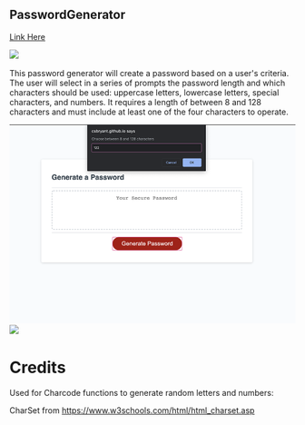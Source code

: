 ## PasswordGenerator

<a href="https://csbryant.github.io/PasswordGenerator/">Link Here</a>

<img src= "https://raw.githubusercontent.com/csbryant/CodingQuiz/master/Images/1.png">



This password generator will create a password based on a user's criteria. The user will select in a series of prompts the password length and which characters should be used: uppercase letters, lowercase letters, special characters, and numbers. It requires a length of between 8 and 128 characters and must include at least one of the four characters to operate. 



<img src= "https://raw.githubusercontent.com/csbryant/PasswordGenerator/master/Images/2.png">



<img src= "https://raw.githubusercontent.com/csbryant/CodingQuiz/master/Images/3.png">



# Credits

Used for Charcode functions to generate random letters and numbers:

CharSet from https://www.w3schools.com/html/html_charset.asp

